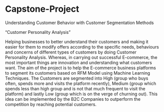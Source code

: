 # Capstone-Project
Understanding Customer Behavior with Customer Segmentation Methods

“Customer Personality Analysis” 

Helping businesses to better understand their customers and making it easier for them to modify offers according to the specific needs, behaviours and concerns of different types of customers by doing Customer Personality Analysis.
Whereas, in carrying out successful E-commerce, the most important things are innovation and understanding what customers want. The aim of the project is to help the E-commerce business platforms to segment its customers based on RFM Model using Machine Learning Techniques. The Customers are segmented into High (group who buys often, spends more and visits the platform recently), Medium (group which spends less than high group and is not that much frequent to visit the platform) and lastly Low (group which is on the verge of churning out). This idea can be implemented by the B2C Companies to outperform the competition by reaching potential customers.
